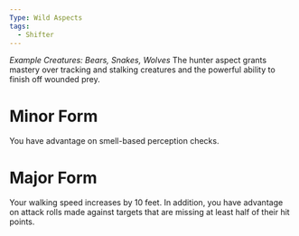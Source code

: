 ```yaml
---
Type: Wild Aspects
tags:
  - Shifter
---
```

*Example Creatures: Bears, Snakes, Wolves*
The hunter aspect grants mastery over tracking and stalking creatures and the powerful ability to finish off wounded prey.

# Minor Form
You have advantage on smell-based perception checks.

# Major Form
Your walking speed increases by 10 feet. In addition, you have advantage on attack rolls made against targets that are missing at least half of their hit points.